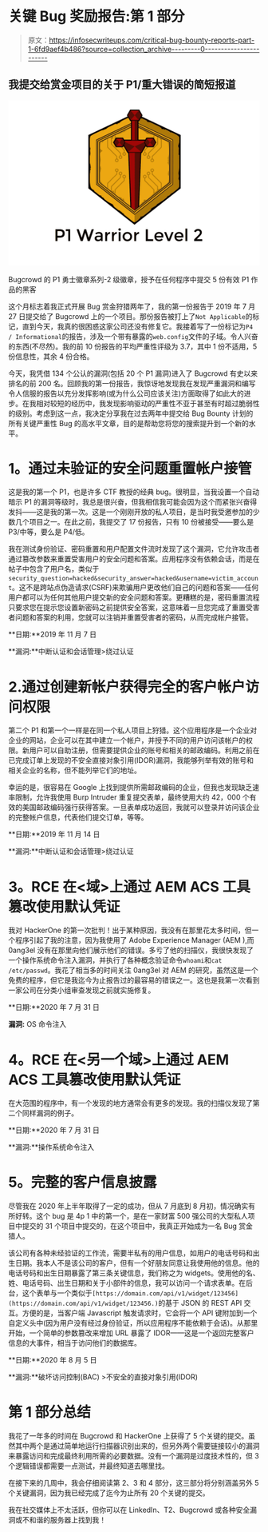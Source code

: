 # 关键 Bug 奖励报告:第 1 部分

> 原文：<https://infosecwriteups.com/critical-bug-bounty-reports-part-1-6fd9aef4b486?source=collection_archive---------0----------------------->

## 我提交给赏金项目的关于 P1/重大错误的简短报道

![](img/a4697e9fad59c83299ddeabcb7be0c85.png)

Bugcrowd 的 P1 勇士徽章系列-2 级徽章，授予在任何程序中提交 5 份有效 P1 作品的黑客

这个月标志着我正式开展 Bug 赏金狩猎两年了，我的第一份报告于 2019 年 7 月 27 日提交给了 Bugcrowd 上的一个项目。那份报告被打上了`Not Applicable`的标记，直到今天，我真的很困惑这家公司还没有修复它。我接着写了一份标记为`P4 / Informational`的报告，涉及一个带有暴露的`web.config`文件的子域。令人兴奋的东西(不尽然)。我的前 10 份报告的平均严重性评级为 3.7，其中 1 份不适用，5 份信息性，其余 4 份合格。

今天，我凭借 134 个公认的漏洞(包括 20 个 P1 漏洞)进入了 Bugcrowd 有史以来排名的前 200 名。回顾我的第一份报告，我惊讶地发现我在发现严重漏洞和编写令人信服的报告以充分发挥影响(或为什么公司应该关注)方面取得了如此大的进步。在我相对较短的经历中，我发现影响驱动的严重性不亚于甚至有时超过脆弱性的级别。考虑到这一点，我决定分享我在过去两年中提交给 Bug Bounty 计划的所有关键严重性 Bug 的高水平文章，目的是帮助您将您的搜索提升到一个新的水平。

# **1。通过未验证的安全问题重置帐户接管**

这是我的第一个 P1，也是许多 CTF 教授的经典 bug。很明显，当我设置一个自动暗示 P1 的漏洞等级时，我总是很兴奋，但我相信我可能会因为这个而紧张兴奋得发抖——这是我的第一次。这是一个刚刚开放的私人项目，是当时我受邀参加的少数几个项目之一。在此之前，我提交了 17 份报告，只有 10 份被接受——要么是 P3/中等，要么是 P4/低。

我在测试身份验证、密码重置和用户配置文件流时发现了这个漏洞，它允许攻击者通过篡改参数来重置受害用户的安全问题和答案。应用程序没有依赖会话，而是在帖子中包含了用户名，类似于`security_question=hacked&security_answer=hacked&username=victim_account`。这不是跨站点伪造请求(CSRF)来欺骗用户更改他们自己的问题和答案——任何用户都可以为任何其他用户提交新的安全问题和答案。更糟糕的是，密码重置流程只要求您在提示您设置新密码之前提供安全答案，这意味着一旦您完成了重置受害者问题和答案的利用，您就可以注销并重置受害者的密码，从而完成帐户接管。

**日期:**2019 年 11 月 7 日

**漏洞:**中断认证和会话管理>绕过认证

# 2.通过创建新帐户获得完全的客户帐户访问权限

第二个 P1 和第一个一样是在同一个私人项目上狩猎。这个应用程序是一个企业对企业的网站，企业可以在其中建立一个帐户，并授予不同的用户访问该帐户的权限。新用户可以自助注册，但需要提供企业的账号和相关的邮政编码。利用之前在已完成订单上发现的不安全直接对象引用(IDOR)漏洞，我能够列举有效的账号和相关企业的名称，但不能列举它们的地址。

幸运的是，很容易在 Google 上找到提供所需邮政编码的企业，但我也发现缺乏速率限制，允许我使用 Burp Intruder 重复提交表单，最终使用大约 42，000 个有效的美国邮政编码强行获得答案。一旦表单成功返回，我就可以登录并访问该企业的完整帐户信息，代表他们提交订单，等等。

**日期:**2019 年 11 月 14 日

**漏洞:**中断认证和会话管理>绕过认证

# **3。RCE 在<域>上通过 AEM ACS 工具篡改使用默认凭证**

我对 HackerOne 的第一次批判！出于某种原因，我没有在那里花太多时间，但一个程序引起了我的注意，因为我使用了 Adobe Experience Manager (AEM ),而 0ang3el 没有在那里向他们展示他们的错误。多亏了他的扫描仪，我很快发现了一个操作系统命令注入漏洞，并执行了各种概念验证命令`whoami`和`cat /etc/passwd`。我花了相当多的时间关注 0ang3el 对 AEM 的研究，虽然这是一个免费的程序，但它是我迄今为止报告过的最容易的错误之一。这也是我第一次看到一家公司在分类小组审查发现之前就实施修复。

**日期:**2020 年 7 月 31 日

**漏洞:** OS 命令注入

# **4。RCE 在<另一个域>上通过 AEM ACS 工具篡改使用默认凭证**

在大范围的程序中，有一个发现的地方通常会有更多的发现。我的扫描仪发现了第二个同样漏洞的例子。

**日期:**2020 年 7 月 31 日

**漏洞:**操作系统命令注入

# **5。完整的客户信息披露**

尽管我在 2020 年上半年取得了一定的成功，但从 7 月底到 8 月初，情况确实有所好转。这个 bug 是 4p 1 中的第一个，是在一家财富 500 强公司的大型私人项目中提交的 31 个项目中提交的，在这个项目中，我真正开始成为一名 Bug 赏金猎人。

该公司有各种未经验证的工作流，需要半私有的用户信息，如用户的电话号码和出生日期。我本人不是该公司的客户，但有一个好朋友同意让我使用他的信息。他的电话号码和出生日期暴露了第三条关键信息，我们称之为 widgets。使用他的名、姓、电话号码、出生日期和关于小部件的信息，我可以访问一个请求表单。在后台，这个表单与一个类似于`[https://domain.com/api/v1/widget/123456](https://domain.com/api/v1/widget/123456.)`的基于 JSON 的 REST API 交互。方便的是，当客户端 Javascript 触发请求时，它会将一个 API 键附加到一个自定义头中(因为用户没有经过身份验证，所以应用程序不能依赖于会话)。从那里开始，一个简单的参数篡改来增加 URL 暴露了 IDOR——这是一个返回完整客户信息的大事件，相当于访问他们的数据库。

**日期:**2020 年 8 月 5 日

**漏洞:**破坏访问控制(BAC) >不安全的直接对象引用(IDOR)

# 第 1 部分总结

我花了一年多的时间在 Bugcrowd 和 HackerOne 上获得了 5 个关键的提交。虽然其中两个是通过简单地运行扫描器识别出来的，但另外两个需要链接较小的漏洞来暴露访问和完成最终利用所需的必要数据。没有一个漏洞是过度技术性的，但 3 个逻辑错误都需要一点测试，并最终知道去哪里找。

在接下来的几周中，我会仔细阅读第 2、3 和 4 部分，这三部分将分别涵盖另外 5 个关键漏洞，因为我已经完成了迄今为止所有 20 个关键的提交。

我在社交媒体上不太活跃，但你可以在 LinkedIn、T2、Bugcrowd 或各种安全漏洞或不和谐的服务器上找到我！